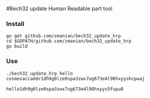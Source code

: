 #Bech32 update Human Readable part tool

### Install
```
go get github.com/zmanian/bech32_update_hrp
cd $GOPATH/github.com/zmanian/bech32_update_hrp
go build
```

### Use
```
./bech32_update_hrp hello cosmosaccaddr1dh9g0lze0spa3zwx7ug673e4l98hxyyshcpwaj
```

```
hello1dh9g0lze0spa3zwx7ug673e4l98hxyys5fupu8
```